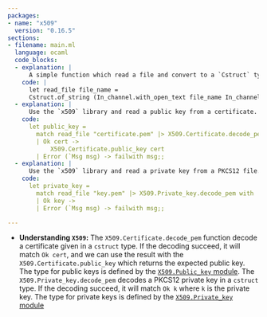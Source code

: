```yaml
---
packages:
- name: "x509"
  version: "0.16.5"
sections:
- filename: main.ml
  language: ocaml
  code_blocks:
  - explanation: |
      A simple function which read a file and convert to a `Cstruct` type.
    code: |
      let read_file file_name =
      Cstruct.of_string (In_channel.with_open_text file_name In_channel.input_all);;
  - explanation: |
      Use the `x509` library and read a public key from a certificate.
    code:
      let public_key =
        match read_file "certificate.pem" |> X509.Certificate.decode_pem with
        | Ok cert ->
            X509.Certificate.public_key cert
        | Error (`Msg msg) -> failwith msg;;
  - explanation: |
      Use the `x509` library and read a private key from a PKCS12 file.
    code:
      let private_key = 
	    match read_file "key.pem" |> X509.Private_key.decode_pem with
        | Ok key -> 
        | Error (`Msg msg) -> failwith msg;;

---
```


- **Understanding `X509`:** The `X509.Certificate.decode_pem` function decode a certificate given in a `cstruct` type. If the decoding succeed, it will match `Ok cert`, and we can use the result with the `X509.Certificate.public_key` which returns the expected public key. The type for public keys is defined by the [`X509.Public_key` module](https://mirleft.github.io/ocaml-x509/doc/x509/X509/Public_key/index.html). The `X509.Private_key.decode_pem` decodes a PKCS12 private key in a `cstruct` type. If the decoding succeed, it will match `Ok k` where `k` is the private key. The type for private keys is defined by the [`X509.Private_key` module](https://mirleft.github.io/ocaml-x509/doc/x509/X509/Private_key/index.html)
